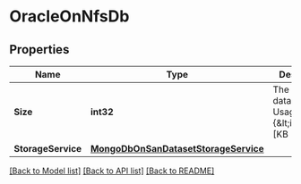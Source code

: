 # OracleOnNfsDb

## Properties

Name | Type | Description | Notes
------------ | ------------- | ------------- | -------------
**Size** | **int32** | The size of the database. Usage: {&amp;lt;integer&amp;gt;[KB|MB|GB|TB|PB]} Required in the POST body and optional in the PATCH body | [optional] 
**StorageService** | [**MongoDbOnSanDatasetStorageService**](mongo_db_on_san_dataset_storage_service.md) |  | [optional] 

[[Back to Model list]](../README.md#documentation-for-models) [[Back to API list]](../README.md#documentation-for-api-endpoints) [[Back to README]](../README.md)


